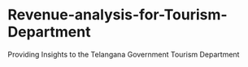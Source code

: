 # Revenue-analysis-for-Tourism-Department
Providing Insights to the Telangana Government Tourism Department
